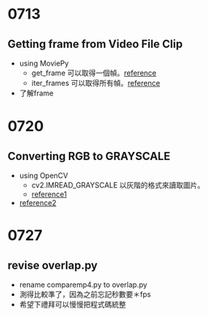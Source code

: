 # 0713

## Getting frame from Video File Clip
- using MoviePy 
    - get_frame 可以取得一個幀。[reference](https://www.geeksforgeeks.org/moviepy-getting-frame-from-video-file-clip/?ref=rp)
    - iter_frames 可以取得所有幀。[reference](https://www.geeksforgeeks.org/moviepy-iterating-frames-of-video-file-clip/)
- 了解frame


# 0720

## Converting RGB to GRAYSCALE
- using OpenCV
    - cv2.IMREAD_GRAYSCALE 以灰階的格式來讀取圖片。
    - [reference1](https://blog.gtwang.org/programming/opencv-basic-image-read-and-write-tutorial/)
- [reference2](https://www.geeksforgeeks.org/converting-color-video-to-grayscale-using-opencv-in-python/)

# 0727

## revise overlap.py
- rename comparemp4.py to overlap.py
- 測得比較準了，因為之前忘記秒數要＊fps
- 希望下禮拜可以慢慢把程式碼統整

 
